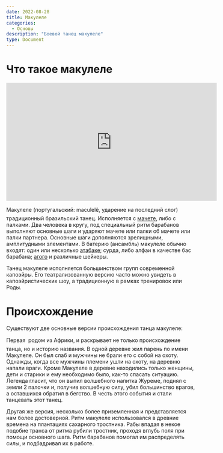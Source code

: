 ```yaml
---
date: 2022-08-28
title: Макулеле
categories:
  - Основы
description: "Боевой танец макулеле"
type: Document
---
```


# Что такое макулеле

<iframe width="560" height="315" src="https://www.youtube.com/embed/m9Ehs0wzzTo?end=226" title="Capoeira Camara: макулеле" frameborder="0" allow="accelerometer; autoplay; clipboard-write; encrypted-media; gyroscope; picture-in-picture" allowfullscreen></iframe>

Макулеле (португальский: maculelê, ударение на последний слог) &#151; традиционный бразильский танец. Исполняется с [мачете](https://ru.wikipedia.org/wiki/%D0%9C%D0%B0%D1%87%D0%B5%D1%82%D0%B5), либо с палками. Два человека в кругу, под специальный ритм барабанов выполняют основные шаги и ударяют мачете или палки об мачете или палки партнера. Основные шаги дополняются зрелищными, амплитудными элементами. В батерию (ансамбль) макулеле обычно входят: один или несколько [атабаке](https://ru.wikipedia.org/wiki/%D0%90%D1%82%D0%B0%D0%B1%D0%B0%D0%BA%D0%B5); сурда, либо алфаи в качестве бас барабана; [агого](https://ru.wikipedia.org/wiki/%D0%90%D0%B3%D0%BE%D0%B3%D0%BE_(%D0%BC%D1%83%D0%B7%D1%8B%D0%BA%D0%B0%D0%BB%D1%8C%D0%BD%D1%8B%D0%B9_%D0%B8%D0%BD%D1%81%D1%82%D1%80%D1%83%D0%BC%D0%B5%D0%BD%D1%82)) и различные шейкеры.

Танец макулеле исполняется большинством групп современной капоэйры. Его театрализованную версию часто можно увидеть в капоэйристических шоу, а традиционную в рамках тренировок или Роды.

# Происхождение

Существуют две основные версии происхождения танца макулеле:

Первая &#151; родом из Африки, и раскрывает не только происхождение танца, но и историю названия. В одной деревне жил парень по имени Макулеле. Он был слаб и мужчины не брали его с собой на охоту. Однажды, когда все мужчины племени ушли на охоту, на деревню напали враги. Кроме Макулеле в деревне находились только женщины, дети и старики и ему необходимо было, как-то спасать ситуацию. Легенда гласит, что он выпил волшебного напитка Журеме, поднял с земли 2 палочки и, получив волшебную силу, убил большинство врагов, а оставшихся обратил в бегство. В честь этого события и стали танцевать этот танец.

Другая же версия, несколько более приземленная и представляется нам более достоверной. Ритм макулеле использовался в древние времена на плантациях сахарного тростника. Рабы впадая в некое подобие транса от ритма рубили тростник, проходя вглубь поля при помощи основного шага. Ритм барабанов помогал им распределять силы, и подбадривал их в работе.